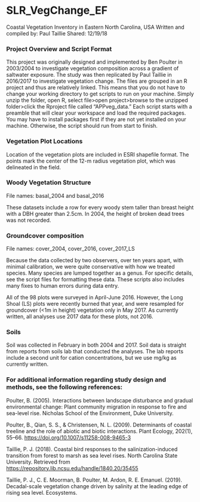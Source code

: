 # SLR_VegChange_EF
Coastal Vegetation Inventory in Eastern North Carolina, USA
Written and compiled by: Paul Taillie
Shared: 12/19/18


### Project Overview and Script Format
This project was originally designed and implemented by Ben Poulter in 2003/2004 to investigate vegetation composition across a gradient of saltwater exposure.  The study was then replicated by Paul Taillie in 2016/2017 to investigate vegetation change. The files are grouped in an R project and thus are relatively linked.  This means that you do not have to change your working directory to get scripts to run on your machine.  Simply unzip the folder, open R, select file>open project>browse to the unzipped folder>click the Rproject file called “APPveg_data.”  Each script starts with a preamble that will clear your workspace and load the required packages.  You may have to install packages first if they are not yet installed on your machine.  Otherwise, the script should run from start to finish.

### Vegetation Plot Locations

Location of the vegetation plots are included in ESRI shapefile format.  The points mark the center of the 12-m radius vegetation plot, which was delineated in the field.  

### Woody Vegetation Structure
File names: basal_2004 and basal_2016

These datasets include a row for every woody stem taller than breast height with a DBH greater than 2.5cm.  In 2004, the height of broken dead trees was not recorded.  

### Groundcover composition
File names: cover_2004, cover_2016, cover_2017_LS

Because the data collected by two observers, over ten years apart, with minimal calibration, we were quite conservative with how we treated species.  Many species are lumped together as a genus.  For specific details, see the script files for formatting these data.  These scripts also includes many fixes to human errors during data entry.  

All of the 98 plots were surveyed in April-June 2016.  However, the Long Shoal (LS) plots were recently burned that year, and were resampled for groundcover (<1m in height) vegetation only in May 2017.  As currently written, all analyses use 2017 data for these plots, not 2016.

### Soils
Soil was collected in February in both 2004 and 2017.  Soil data is straight from reports from soils lab that conducted the analyses.  The lab reports include a second unit for cation concentrations, but we use mg/kg as currently written.

### For additional information regarding study design and methods, see the following references:

Poulter, B. (2005). Interactions between landscape disturbance and gradual environmental change: Plant community migration in response to fire and sea-level rise. Nicholas School of the Environment, Duke University.

Poulter, B., Qian, S. S., & Christensen, N. L. (2009). Determinants of coastal treeline and the role of abiotic and biotic interactions. Plant Ecology, 202(1), 55–66. https://doi.org/10.1007/s11258-008-9465-3

Taillie, P. J. (2018). Coastal bird responses to the salinization-induced transition from forest to marsh as sea level rises. North Carolina State University. Retrieved from https://repository.lib.ncsu.edu/handle/1840.20/35455

Taillie, P. J., C. E. Moorman, B. Poulter, M. Ardon, R. E. Emanuel. (2019). Decadal-scale vegetation change driven by salinity at the leading edge of rising sea level. Ecosystems.










